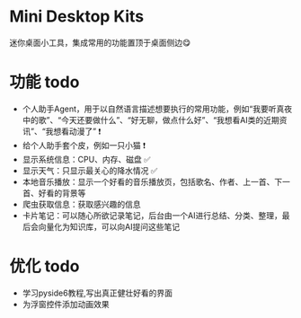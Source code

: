 # Mini Desktop Kits

迷你桌面小工具，集成常用的功能置顶于桌面侧边😋

# 功能 todo

- 个人助手Agent，用于以自然语言描述想要执行的常用功能，例如“我要听真夜中的歌”、“今天还要做什么”、“好无聊，做点什么好”、“我想看AI类的近期资讯”、“我想看动漫了” ❗️
- 给个人助手套个皮，例如一只小猫 ❗️
- 显示系统信息：CPU、内存、磁盘 ✅
- 显示天气：只显示最关心的降水情况 ✅
- 本地音乐播放：显示一个好看的音乐播放页，包括歌名、作者、上一首、下一首、好看的背景等
- 爬虫获取信息：获取感兴趣的信息
- 卡片笔记：可以随心所欲记录笔记，后台由一个AI进行总结、分类、整理，最后会向量化为知识库，可以向AI提问这些笔记

# 优化 todo

- 学习pyside6教程,写出真正健壮好看的界面
- 为浮窗控件添加动画效果
